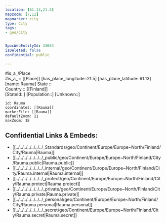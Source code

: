 ```yaml
---
location: [61.13,21.5] 
mapzoom: [7,12] 
mapmarker: city 
type: City
tags:
- geo/City


SpocWebEntityId: 33653
isDeleted: false
confidential: public

---
```

#is_a_/Place  
#is_a_ :: [[Place]] 
[has_place_longitude::21.5] 
[has_place_latitude::61.13] 
[name::Rauma] 
State ::  
Country :: [[Finland]]  
[StateId::] 
[Population::] 
[Unknown::] 


```leaflet
id: Rauma
coordinates: [[Rauma]] 
markerFile: [[Rauma]] 
defaultZoom: 11 
maxZoom: 18
```


## Confidential Links & Embeds: 
- [[../../../../../../../_Standards/geo/Continent/Europe/Europe~North/Finland/City/Rauma|Rauma]] 
- [[../../../../../../../_public/geo/Continent/Europe/Europe~North/Finland/City/Rauma.public|Rauma.public]] 
- [[../../../../../../../_internal/geo/Continent/Europe/Europe~North/Finland/City/Rauma.internal|Rauma.internal]] 
- [[../../../../../../../_protect/geo/Continent/Europe/Europe~North/Finland/City/Rauma.protect|Rauma.protect]] 
- [[../../../../../../../_private/geo/Continent/Europe/Europe~North/Finland/City/Rauma.private|Rauma.private]] 
- [[../../../../../../../_personal/geo/Continent/Europe/Europe~North/Finland/City/Rauma.personal|Rauma.personal]] 
- [[../../../../../../../_secret/geo/Continent/Europe/Europe~North/Finland/City/Rauma.secret|Rauma.secret]] 
